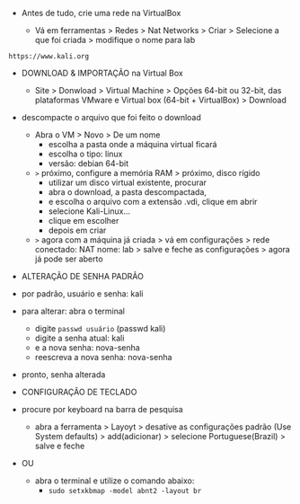 * Antes de tudo, crie uma rede na VirtualBox
	
	* Vá em ferramentas > Redes > Nat Networks > Criar > Selecione a que foi criada > modifique o nome para lab

`https://www.kali.org`

* DOWNLOAD & IMPORTAÇÃO na Virtual Box

	* Site > Donwload > Virtual Machine > Opções 64-bit ou 32-bit, das plataformas VMware e Virtual box (64-bit + VirtualBox) > Download

* descompacte o arquivo que foi feito o download

	* Abra o VM > Novo > De um nome
		* escolha a pasta onde a máquina virtual ficará
		* escolha o tipo: linux
		* versão: debian 64-bit 
	* `>` próximo, configure a memória RAM > próximo, disco rígido
		* utilizar um disco virtual existente, procurar
		* abra o download, a pasta descompactada,
		* e escolha o arquivo com a extensão .vdi, clique em abrir
		* selecione Kali-Linux...
		* clique em escolher
		* depois em criar
	* `>` agora com a máquina já criada > vá em configurações > rede conectado: NAT nome: lab > salve e feche as configurações > agora já pode ser aberto

* ALTERAÇÃO DE SENHA PADRÃO

* por padrão, usuário e senha: kali

* para alterar: abra o terminal
	* digite `passwd usuário` (passwd kali)
	* digite a senha atual: kali
	* e a nova senha: nova-senha
	* reescreva a nova senha: nova-senha
* pronto, senha alterada

* CONFIGURAÇÃO DE TECLADO
	
* procure por keyboard na barra de pesquisa
	* abra a ferramenta > Layoyt > desative as configurações padrão (Use System defaults) > add(adicionar) > selecione Portuguese(Brazil) > salve e feche

* OU
	* abra o terminal e utilize o comando abaixo:
		* `sudo setxkbmap -model abnt2 -layout br`
